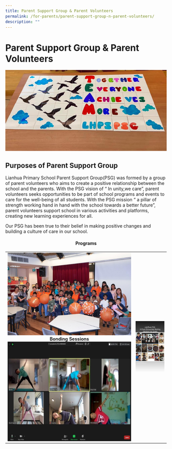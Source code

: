 ```yaml
---
title: Parent Support Group & Parent Volunteers
permalink: /for-parents/parent-support-group-n-parent-volunteers/
description: ""
---
```

# Parent Support Group & Parent Volunteers

![](/images/Parent%20Support%20Group/image5.jpg)

## Purposes of Parent Support Group

Lianhua Primary School Parent Support Group(PSG) was formed by a group of parent volunteers who aims to create a positive relationship between the school and the parents. With the PSG vision of “ In unity,we care”, parent volunteers seeks opportunities to be part of school programs and events to care for the well-being of all students. With the PSG mission “ a pillar of strength working hand in hand with the school towards a better future”, parent volunteers support school in various activities and platforms, creating new learning experiences for all.

Our PSG has been true to their belief in making positive changes and building a culture of care in our school.

#### <center>Programs</center>

|   |   |
|:-:|:-:|
| ![](/images/Parent%20Support%20Group/image8.jpg)  **Bonding Sessions** ![](/images/Parent%20Support%20Group/image1.jpg) |  ![](/images/Parent%20Support%20Group/image4.jpg) |